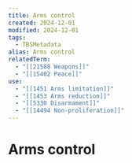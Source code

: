 ```yaml
---
title: Arms control
created: 2024-12-01
modified: 2024-12-01
tags:
  - TBSMetadata
alias: Arms control
relatedTerm:
  - "[[21588 Weapons]]"
  - "[[15402 Peace]]"
use:
  - "[[1451 Arms limitation]]"
  - "[[1453 Arms reduction]]"
  - "[[5330 Disarmament]]"
  - "[[14494 Non-proliferation]]"
---
```

# Arms control
